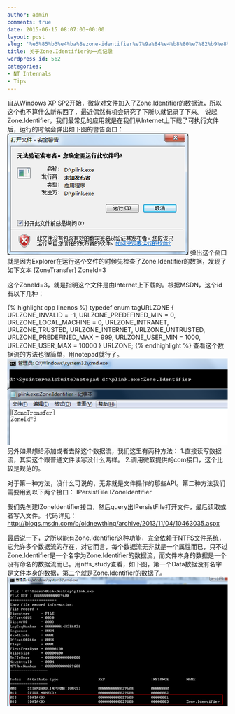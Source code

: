 ```yaml
---
author: admin
comments: true
date: 2015-06-15 08:07:03+00:00
layout: post
slug: '%e5%85%b3%e4%ba%8ezone-identifier%e7%9a%84%e4%b8%80%e7%82%b9%e8%ae%b0%e5%bd%95'
title: 关于Zone.Identifier的一点记录
wordpress_id: 562
categories:
- NT Internals
- Tips
---
```


自从Windows XP SP2开始，微软对文件加入了Zone.Identifier的数据流，所以这个也不算什么新东西了，最近偶然有机会研究了下所以就记录了下来。
说起Zone.Identifier，我们最常见的应用就是在我们从Internet上下载了可执行文件后，运行的时候会弹出如下图的警告窗口：
[![20150615150628](/uploads/2015/06/20150615150628.png)](/uploads/2015/06/20150615150628.png)
弹出这个窗口就是因为Explorer在运行这个文件的时候先检查了Zone.Identifier的数据，发现了如下文本
[ZoneTransfer]
ZoneId=3

这个ZoneId=3，就是指明这个文件是由Internet上下载的。根据MSDN，这个id有以下几种：

{% highlight cpp linenos %}
typedef enum tagURLZONE { 
  URLZONE_INVALID         = -1,
  URLZONE_PREDEFINED_MIN  = 0,
  URLZONE_LOCAL_MACHINE   = 0,
  URLZONE_INTRANET,
  URLZONE_TRUSTED,
  URLZONE_INTERNET,
  URLZONE_UNTRUSTED,
  URLZONE_PREDEFINED_MAX  = 999,
  URLZONE_USER_MIN        = 1000,
  URLZONE_USER_MAX        = 10000
} URLZONE;
 {% endhighlight %}
查看这个数据流的方法也很简单，用notepad就行了。
[![20150615153805](/uploads/2015/06/20150615153805.png)](/uploads/2015/06/20150615153805.png)
另外如果想给添加或者去除这个数据流，我们这里有两种方法：
1.直接读写数据流，其实这个跟普通文件读写没什么两样。
2.调用微软提供的com接口，这个比较是规范的。

对于第一种方法，没什么可说的，无非就是文件操作的那些API。第二种方法我们需要用到以下两个接口：
IPersistFile
IZoneIdentifier

我们先创建IZoneIdentifier接口，然后query出IPersistFile打开文件，最后读取或者写入文件。
代码详见：http://blogs.msdn.com/b/oldnewthing/archive/2013/11/04/10463035.aspx

最后说一下，之所以能有Zone.Identifier这种功能，完全依赖于NTFS文件系统，它允许多个数据流的存在，对它而言，每个数据流无非就是一个属性而已，只不过Zone.Identifier是一个名字为Zone.Identifier的数据流，而文件本身的数据是一个没有命名的数据流而已。用ntfs_study查看，如下图，第一个Data数据没有名字是文件本身的数据，第二个就是Zone.Identifier的数据了。
[![20150615160110](/uploads/2015/06/20150615160110.png)](/uploads/2015/06/20150615160110.png)

